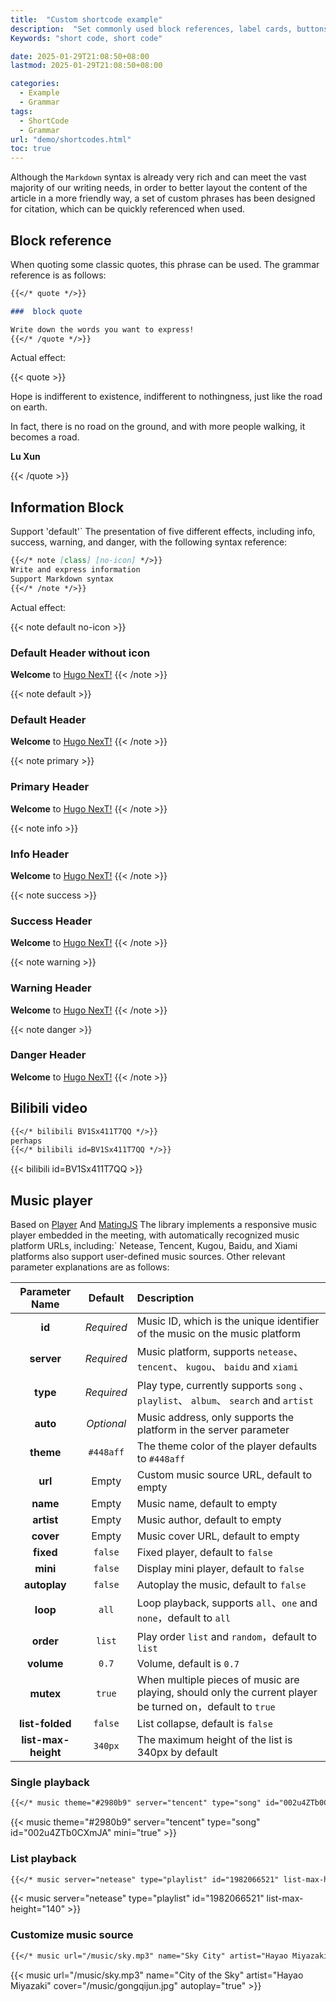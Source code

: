 ```yaml
---
title:  "Custom shortcode example"
description:  "Set commonly used block references, label cards, buttons, and other information as short codes for quick referencing"
Keywords: "short code, short code"

date: 2025-01-29T21:08:50+08:00
lastmod: 2025-01-29T21:08:50+08:00

categories:
  - Example
  - Grammar
tags:
  - ShortCode
  - Grammar
url: "demo/shortcodes.html"
toc: true
---
```


Although the `Markdown` syntax is already very rich and can meet the vast majority of our writing needs, in order to better layout the content of the article in a more friendly way, a set of custom phrases has been designed for citation, which can be quickly referenced when used.

<!--more-->

## Block reference

When quoting some classic quotes, this phrase can be used. The grammar reference is as follows:

```markdown
{{</* quote */>}}

###  block quote

Write down the words you want to express!
{{</* /quote */>}}
```

Actual effect:

{{< quote >}}

Hope is indifferent to existence, indifferent to nothingness, just like the road on earth.


In fact, there is no road on the ground, and with more people walking, it becomes a road.

**Lu Xun**

{{< /quote >}}

## Information Block

Support 'default'` The presentation of five different effects, including info, success, warning, and danger, with the following syntax reference:

```markdown
{{</* note [class] [no-icon] */>}}
Write and express information
Support Markdown syntax
{{</* /note */>}}
```

Actual effect:

{{< note default no-icon >}}

###  Default Header without icon

**Welcome** to [Hugo NexT!](https://preview.hugo-next.eu.org)
{{< /note >}}

{{< note default >}}
###  Default Header
**Welcome** to [Hugo NexT!](https://preview.hugo-next.eu.org)
{{< /note >}}

{{< note primary >}}
###  Primary Header
**Welcome** to [Hugo NexT!](https://preview.hugo-next.eu.org)
{{< /note >}}

{{< note info >}}
###  Info Header
**Welcome** to [Hugo NexT!](https://preview.hugo-next.eu.org)
{{< /note >}}

{{< note success >}}
###  Success Header
**Welcome** to [Hugo NexT!](https://preview.hugo-next.eu.org)
{{< /note >}}

{{< note warning >}}
###  Warning Header
**Welcome** to [Hugo NexT!](https://preview.hugo-next.eu.org)
{{< /note >}}

{{< note danger >}}
###  Danger Header
**Welcome** to [Hugo NexT!](https://preview.hugo-next.eu.org)
{{< /note >}}


## Bilibili video

```markdown
{{</* bilibili BV1Sx411T7QQ */>}}
perhaps
{{</* bilibili id=BV1Sx411T7QQ */>}}
```
{{< bilibili id=BV1Sx411T7QQ >}}

## Music player

Based on [Player](https://github.com/DIYgod/APlayer) And [MatingJS](https://github.com/metowolf/MetingJS) The library implements a responsive music player embedded in the meeting, with automatically recognized music platform URLs, including:` Netease, Tencent, Kugou, Baidu, and Xiami platforms also support user-defined music sources. Other relevant parameter explanations are as follows:

|Parameter Name | Default | Description|
| :----: | :------: | :--- |
| **id** | _Required_  | Music ID, which is the unique identifier of the music on the music platform |
| **server** | _Required_  | Music platform, supports `netease`、 `tencent`、 `kugou`、 `baidu` and `xiami` |
| **type** | _Required_  | Play type, currently supports `song` 、 `playlist`、 `album`、 `search` and `artist` |
| **auto** | _Optional_  | Music address, only supports the platform in the server parameter |
| **theme** | `#448aff`  | The theme color of the player defaults to `#448aff` |
| **url** | Empty  |Custom music source URL, default to empty |
| **name** | Empty | Music name, default to empty |
| **artist** | Empty  | Music author, default to empty |
| **cover** | Empty  | Music cover URL, default to empty |
| **fixed** | `false` | Fixed player, default to `false` |
| **mini** | `false`  | Display mini player, default to `false` |
| **autoplay** | `false`  | Autoplay the music, default to `false` |
| **loop** | `all`  | Loop playback, supports `all`、`one` and `none`，default to `all` |
| **order** | `list`  | Play order `list` and `random`，default to `list` |
| **volume** | `0.7`  | Volume, default is `0.7` |
| **mutex** | `true` | When multiple pieces of music are playing, should only the current player be turned on，default to `true` |
| **list-folded** | `false`  | List collapse, default is `false` |
| **list-max-height** | `340px`  | The maximum height of the list is 340px by default |

### Single playback

```markdown
{{</* music theme="#2980b9" server="tencent" type="song" id="002u4ZTb0CXmJA" mini="true" */>}}
```

{{< music theme="#2980b9" server="tencent" type="song" id="002u4ZTb0CXmJA" mini="true" >}}

### List playback

```markdown
{{</* music server="netease" type="playlist" id="1982066521" list-max-height="140" */>}}
```

{{< music server="netease" type="playlist" id="1982066521" list-max-height="140" >}}

### Customize music source

```markdown
{{</* music url="/music/sky.mp3" name="Sky City" artist="Hayao Miyazaki" cover="/music/gongqijun.jpg" autoplay="true" */>}}
```

{{< music url="/music/sky.mp3" name="City of the Sky" artist="Hayao Miyazaki" cover="/music/gongqijun.jpg" autoplay="true" >}}